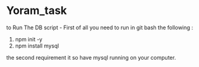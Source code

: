 # Yoram_task

to Run The DB script - First of all you need to run in git bash the following :

1. npm init -y
2. npm install mysql

the second requirement it so have mysql running on your computer.
